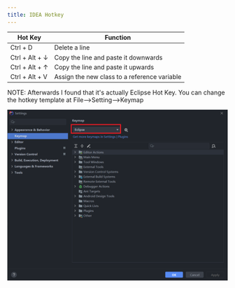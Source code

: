```yaml
---
title: IDEA Hotkey
---
```


| Hot Key        | Function                                     |
| -------------- | -------------------------------------------- |
| Ctrl + D       | Delete a line                                |
| Ctrl + Alt + ↓ | Copy the line and paste it downwards         |
| Ctrl + Alt + ↑ | Copy the line and paste it upwards           |
| Ctrl + Alt + V | Assign the new class to a reference variable |

NOTE: Afterwards I found that it's actually Eclipse Hot Key. You can change the hotkey template at File-->Setting-->Keymap

![](.\Keymap.png)

